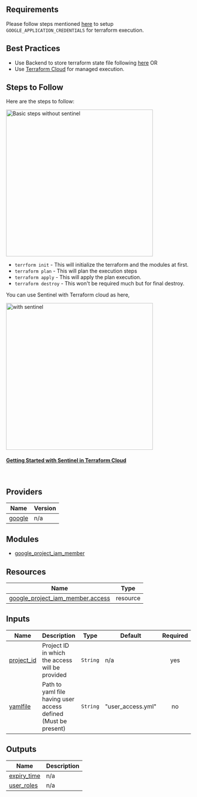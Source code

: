 
## Requirements

Please follow steps mentioned [here](https://registry.terraform.io/providers/hashicorp/google/latest/docs/guides/getting_started#adding-credentials) to setup `GOOGLE_APPLICATION_CREDENTIALS` for terraform execution.


## Best Practices
- Use Backend to store terraform state file following [here](https://www.terraform.io/docs/language/settings/backends/configuration.html)
OR
- Use [Terraform Cloud](https://www.terraform.io/cloud) for managed execution.


## Steps to Follow
Here are the steps to follow:

<img src="https://www.datocms-assets.com/2885/1566497750-tf-withoutsentinel.png?fit=max&q=80&w=1500" alt="Basic steps without sentinel" width="400px"/>

- `terrform init` - This will initialize the terraform and the modules at first.
- `terraform plan` - This will plan the execution steps
- `terraform apply` - This will apply the plan execution.
- `terraform destroy` - This won't be required much but for final destroy.

You can use Sentinel with Terraform cloud as here,

<img src="https://www.datocms-assets.com/2885/1566497760-tf-withsentinel.png?fit=max&q=80&w=1500" alt="with sentinel" width="400px"/>

#### [Getting Started with Sentinel in Terraform Cloud](https://www.hashicorp.com/blog/terraform-learn-getting-started-with-sentinel-in-terraform-cloud)

</br>

## Providers

| Name | Version |
|------|---------|
| <a name="provider_google"></a> [google](#provider\_google) | n/a |


## Modules

- [google_project_iam_member](https://registry.terraform.io/providers/hashicorp/google/latest/docs/resources/google_project_iam#google_project_iam_member)


## Resources

| Name | Type |
|------|------|
| [google_project_iam_member.access](https://registry.terraform.io/providers/hashicorp/google/latest/docs/resources/project_iam_member) | resource |


## Inputs

| Name | Description | Type | Default | Required |
|------|-------------|------|---------|:--------:|
| <a name="input_project_id"></a> [project\_id](#input\_project\_id) | Project ID in which the access will be provided | `String` | n/a | yes |
| <a name="input_yamlfile"></a> [yamlfile](#input\_yamlfile) | Path to yaml file having user access defined (Must be present) | `String` | "user\_access.yml" | no |


## Outputs

| Name | Description |
|------|-------------|
| <a name="output_expiry time"></a> [expiry\_time](#output\_expiry\_time) | n/a |
| <a name="output_user_roles"></a> [user\_roles](#output\_user\_roles) | n/a |
